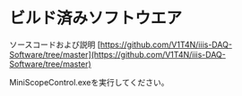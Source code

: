 # ビルド済みソフトウエア
ソースコードおよび説明 [https://github.com/V1T4N/iiis-DAQ-Software/tree/master](https://github.com/V1T4N/iiis-DAQ-Software/tree/master)<br>

MiniScopeControl.exeを実行してください。
